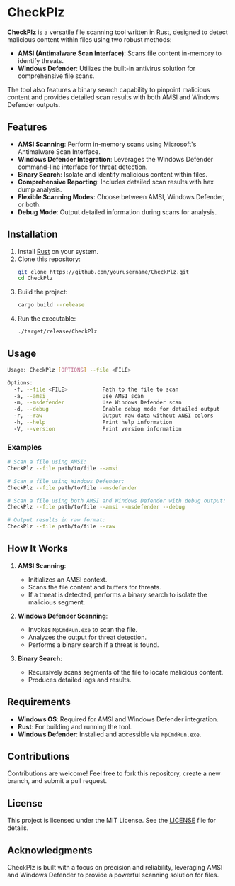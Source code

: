 # CheckPlz

**CheckPlz** is a versatile file scanning tool written in Rust, designed to detect malicious content within files using two robust methods:

- **AMSI (Antimalware Scan Interface)**: Scans file content in-memory to identify threats.
- **Windows Defender**: Utilizes the built-in antivirus solution for comprehensive file scans.

The tool also features a binary search capability to pinpoint malicious content and provides detailed scan results with both AMSI and Windows Defender outputs.

## Features

- **AMSI Scanning**: Perform in-memory scans using Microsoft's Antimalware Scan Interface.
- **Windows Defender Integration**: Leverages the Windows Defender command-line interface for threat detection.
- **Binary Search**: Isolate and identify malicious content within files.
- **Comprehensive Reporting**: Includes detailed scan results with hex dump analysis.
- **Flexible Scanning Modes**: Choose between AMSI, Windows Defender, or both.
- **Debug Mode**: Output detailed information during scans for analysis.

## Installation

1. Install [Rust](https://www.rust-lang.org/tools/install) on your system.
2. Clone this repository:
   ```bash
   git clone https://github.com/yourusername/CheckPlz.git
   cd CheckPlz
   ```
3. Build the project:
   ```bash
   cargo build --release
   ```
4. Run the executable:
   ```bash
   ./target/release/CheckPlz
   ```

## Usage

```bash
Usage: CheckPlz [OPTIONS] --file <FILE>

Options:
  -f, --file <FILE>           Path to the file to scan
  -a, --amsi                  Use AMSI scan
  -m, --msdefender            Use Windows Defender scan
  -d, --debug                 Enable debug mode for detailed output
  -r, --raw                   Output raw data without ANSI colors
  -h, --help                  Print help information
  -V, --version               Print version information
```

### Examples

```bash
# Scan a file using AMSI:
CheckPlz --file path/to/file --amsi

# Scan a file using Windows Defender:
CheckPlz --file path/to/file --msdefender

# Scan a file using both AMSI and Windows Defender with debug output:
CheckPlz --file path/to/file --amsi --msdefender --debug

# Output results in raw format:
CheckPlz --file path/to/file --raw
```

## How It Works

1. **AMSI Scanning**:
   - Initializes an AMSI context.
   - Scans the file content and buffers for threats.
   - If a threat is detected, performs a binary search to isolate the malicious segment.

2. **Windows Defender Scanning**:
   - Invokes `MpCmdRun.exe` to scan the file.
   - Analyzes the output for threat detection.
   - Performs a binary search if a threat is found.

3. **Binary Search**:
   - Recursively scans segments of the file to locate malicious content.
   - Produces detailed logs and results.

## Requirements

- **Windows OS**: Required for AMSI and Windows Defender integration.
- **Rust**: For building and running the tool.
- **Windows Defender**: Installed and accessible via `MpCmdRun.exe`.

## Contributions

Contributions are welcome! Feel free to fork this repository, create a new branch, and submit a pull request.

## License

This project is licensed under the MIT License. See the [LICENSE](LICENSE) file for details.

## Acknowledgments

CheckPlz is built with a focus on precision and reliability, leveraging AMSI and Windows Defender to provide a powerful scanning solution for files.
